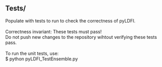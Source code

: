 ## Tests/

Populate with tests to run to check the correctness of pyLDFI.<br/>
<br/>
Correctness invariant: These tests must pass!
<br/>
Do not push new changes to the repository wihtout verifying these tests pass. 
<br/><br/>
To run the unit tests, use:<br/>
$ python pyLDFI_TestEnsemble.py
